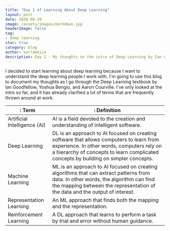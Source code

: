 ```yaml
---
title: "Day 1 of Learning About Deep Learning"
layout: post
date: 2020-09-29
image: /assets/images/markdown.jpg
headerImage: false
tag:
- deep learning
star: true
category: blog
author: karlamejia
description: Day 1 - My thoughts on the intro of Deep Learning by Ian Goodfellow, Yoshua Bengio, and Aaron Courville.
---
```


I decided to start learning about deep learning because I want to understand the deep learning people I work with. I'm going to use this blog to document my thoughts as I go through the Deep Learning textbook by Ian Goodfellow, Yoshua Bengio, and Aaron Courville. I've only looked at the intro so far, and it has already clarified a lot of terms that are frequently thrown around at work. 

|: Term                   |: Definition |
|-------------------------|------------|
| Artificial Intelligence (AI) |  AI is a field devoted to the creation and understanding of intelligent software. |
| Deep Learning                | DL is an approach to AI focused on creating software that allows computers to learn from experience. In other words, computers rely on a hierarchy of concepts to learn complicated concepts by building on simpler concepts. |
| Machine Learning             | ML is an approach to AI focused on creating algorithms that can extract patterns from data. In other words, the algorithm can find the mapping between the representation of the data and the output of interest. |
| Representation Learning      | An ML approach that finds both the mapping and the representation. |
| Reinforcement Learning       | A DL approach that learns to perform a task by trial and error without human guidance. |

